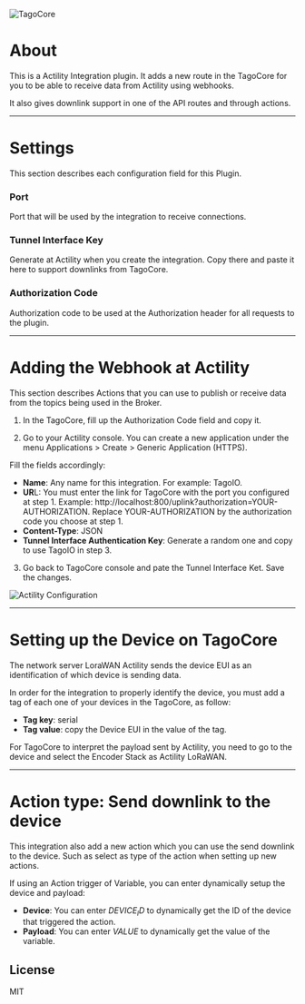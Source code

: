 ![TagoCore](/assets/logo-plugin-black.png)

# About

This is a Actility Integration plugin. It adds a new route in the TagoCore for you to be able to receive data from Actility using webhooks.

It also gives downlink support in one of the API routes and through actions.

---

# Settings

This section describes each configuration field for this Plugin.


### Port

Port that will be used by the integration to receive connections.


### Tunnel Interface Key

Generate at Actility when you create the integration. Copy there and paste it here to support downlinks from TagoCore.

### Authorization Code

Authorization code to be used at the Authorization header for all requests to the plugin.

---

# Adding the Webhook at Actility

This section describes Actions that you can use to publish or receive data from the topics being used in the Broker.

1. In the TagoCore, fill up the Authorization Code field and copy it.

2. Go to your Actility console. You can create a new application under the menu Applications > Create > Generic Application (HTTPS).


Fill the fields accordingly:

* **Name**: Any name for this integration. For example: TagoIO.
* **UR**L: You must enter the link for TagoCore with the port you configured at step 1. Example: http://localhost:800/uplink?authorization=YOUR-AUTHORIZATION. Replace YOUR-AUTHORIZATION by the authorization code you choose at step 1.
* **Content-Type**: JSON
* **Tunnel Interface Authentication Key**: Generate a random one and copy to use TagoIO in step 3.

3. Go back to TagoCore console and pate the Tunnel Interface Ket. Save the changes.

![Actility Configuration](/assets/actility-help.png)

---
# Setting up the Device on TagoCore
The network server LoraWAN Actility sends the device EUI as an identification of which device is sending data.

In order for the integration to properly identify the device, you must add a tag of each one of your devices in the TagoCore, as follow:

* **Tag key**: serial
* **Tag value**: copy the Device EUI in the value of the tag.

For TagoCore to interpret the payload sent by Actility, you need to go to the device and select the Encoder Stack as Actility LoRaWAN.

---
# Action type: Send downlink to the device
This integration also add a new action which you can use the send downlink to the device. Such as select as type of the action when setting up new actions.

If using an Action trigger of Variable, you can enter dynamically setup the device and payload:

* **Device**: You can enter $DEVICE_ID$ to dynamically get the ID of the device that triggered the action.
* **Payload**: You can enter $VALUE$ to dynamically get the value of the variable.

## License

MIT
